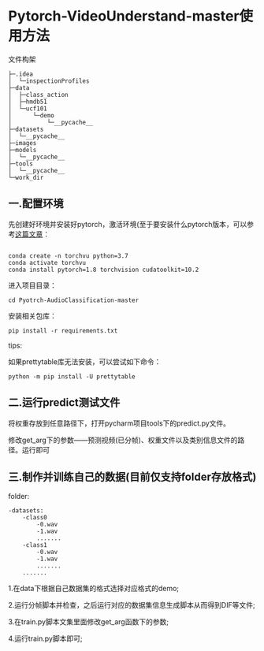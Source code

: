 # Pytorch-VideoUnderstand-master使用方法

文件构架
```
├─.idea
│  └─inspectionProfiles
├─data
│  ├─class_action
│  ├─hmdb51
│  └─ucf101
│      └─demo
│          └─__pycache__
├─datasets
│  └─__pycache__
├─images
├─models
│  └─__pycache__
├─tools
│  └─__pycache__
└─work_dir
```

## 一.配置环境


先创建好环境并安装好pytorch，激活环境(至于要安装什么pytorch版本，可以参考[这篇文章](https://blog.csdn.net/Killer_kali/article/details/123173414?spm=1001.2014.3001.5501)：

```

conda create -n torchvu python=3.7
conda activate torchvu
conda install pytorch=1.8 torchvision cudatoolkit=10.2

```

进入项目目录：

```
cd Pyotrch-AudioClassification-master
```

安装相关包库：

```
pip install -r requirements.txt
```

tips:

如果prettytable库无法安装，可以尝试如下命令：

```
python -m pip install -U prettytable
```

## 二.运行predict测试文件
将权重存放到任意路径下，打开pycharm项目tools下的predict.py文件。

修改get_arg下的参数——预测视频(已分帧)、权重文件以及类别信息文件的路径。运行即可
## 三.制作并训练自己的数据(目前仅支持folder存放格式)

folder:
```
-datasets:
    -class0
        -0.wav
        -1.wav
        .......
    -class1
        -0.wav
        -1.wav
        .......
    .......
```


1.在data下根据自己数据集的格式选择对应格式的demo;

2.运行分帧脚本并检查，之后运行对应的数据集信息生成脚本从而得到DIF等文件;

3.在train.py脚本文集里面修改get_arg函数下的参数;

4.运行train.py脚本即可;
